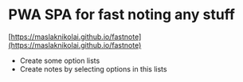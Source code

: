# PWA SPA for fast noting any stuff

[https://maslaknikolai.github.io/fastnote](https://maslaknikolai.github.io/fastnote)

- Create some option lists
- Create notes by selecting options in this lists
